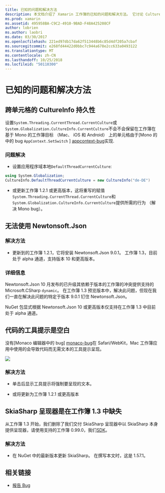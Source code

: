 ```yaml
---
title: 已知的问题和解决方法
description: 本文档介绍了 Xamarin 工作簿的已知的问题和解决方法。 它讨论 CultureInfo 问题、 JSON 问题和详细信息。
ms.prod: xamarin
ms.assetid: 495958BA-C9C2-4910-9BAD-F48A425208CF
author: lobrien
ms.author: laobri
ms.date: 03/30/2017
ms.openlocfilehash: 221ed97db17da62f513448b6c85d4df205a7cbaf
ms.sourcegitcommit: e268fd44422d0bbc7c944a678e2cc633a0493122
ms.translationtype: MT
ms.contentlocale: zh-CN
ms.lasthandoff: 10/25/2018
ms.locfileid: "50110300"
---
```

# <a name="known-issues--workarounds"></a>已知的问题和解决方法

## <a name="persistence-of-cultureinfo-across-cells"></a>跨单元格的 CultureInfo 持久性

设置`System.Threading.CurrentThread.CurrentCulture`或`System.Globalization.CultureInfo.CurrentCulture`不会不会保留在工作簿在基于 Mono 的工作簿目标 （Mac、 iOS 和 Android） 上的单元格由于[Mono 的中的 bug `AppContext.SetSwitch` ] [ appcontext-bug]实现.

### <a name="workarounds"></a>问题解决

* 设置应用程序域本地`DefaultThreadCurrentCulture`:
```csharp
using System.Globalization;
CultureInfo.DefaultThreadCurrentCulture = new CultureInfo("de-DE")
```

* 或更新工作簿 1.2.1 或更高版本，这将重写的赋值`System.Threading.CurrentThread.CurrentCulture`和`System.Globalization.CultureInfo.CurrentCulture`提供所需的行为 （解决 Mono bug）。

## <a name="unable-to-use-newtonsoftjson"></a>无法使用 Newtonsoft.Json

### <a name="workaround"></a>解决方法

* 更新到的工作簿 1.2.1，它将安装 Newtonsoft.Json 9.0.1。
  工作簿 1.3，目前处于 alpha 通道，支持版本 10 和更高版本。

### <a name="details"></a>详细信息

Newtonsoft.Json 10 月发布的已升级其依赖于版本的工作簿的冲突提供支持的 Microsoft.CSharp `dynamic`。 在工作簿 1.3 预览版本中，解决此问题，但现在我们一直在解决此问题的特定于版本 9.0.1 钉住 Newtonsoft.Json。

NuGet 包显式根据 Newtonsoft.Json 10 或更高版本仅支持在工作簿 1.3 中目前处于 alpha 通道。

## <a name="code-tooltips-are-blank"></a>代码的工具提示是空白

没有[Monaco 编辑器中的 bug] [ monaco-bug]在 Safari/WebKit，Mac 工作簿应用中使用的会导致代码而无需文本的工具提示呈现。

![](general-images/monaco-signature-help-bug.png)

### <a name="workaround"></a>解决方法

* 单击后显示工具提示将强制要呈现的文本。

* 或将更新为工作簿 1.2.1 或更高版本

[appcontext-bug]: https://bugzilla.xamarin.com/show_bug.cgi?id=54448
[monaco-bug]: https://github.com/Microsoft/monaco-editor/issues/408

## <a name="skiasharp-renderers-are-missing-in-workbooks-13"></a>SkiaSharp 呈现器是在工作簿 1.3 中缺失

从工作簿 1.3 开始，我们删除了我们交付 SkiaSharp 呈现器中以 SkiaSharp 本身提供呈现器，请使用支持的工作簿 0.99.0，我们[SDK](~/tools/workbooks/sdk/index.md)。

### <a name="workaround"></a>解决方法

* 在 NuGet 中的最新版本更新 SkiaSharp。 在撰写本文时，这是 1.57.1。

## <a name="related-links"></a>相关链接

- [报告 Bug](~/tools/workbooks/install.md#reporting-bugs)
